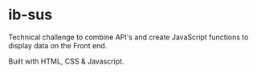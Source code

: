 # ib-sus


Technical challenge to combine API's and create JavaScript functions to display data on the Front end.

Built with HTML, CSS & Javascript.
